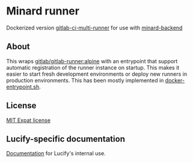 
# Minard runner

Dockerized version [gitlab-ci-multi-runner](https://gitlab.com/gitlab-org/gitlab-ci-multi-runner)
for use with [minard-backend](https://github.com/lucified/minard-backend)

## About

This wraps [gitlab/gitlab-runner:alpine](https://hub.docker.com/r/gitlab/gitlab-runner/)
with an entrypoint that support automatic registration
of the runner instance on startup. This makes it
easier to start fresh development environments or deploy new
runners in production environments. This has been mostly implemented
in [docker-entrypoint.sh](docker-entrypoint.sh).

## License

[MIT Expat license](LICENSE)

## Lucify-specific documentation

[Documentation](lucify-docs.md) for Lucify's internal use.
